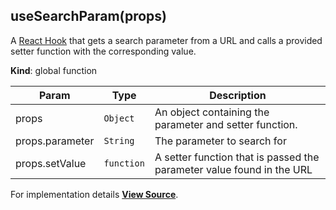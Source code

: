 <a name="useSearchParam" id="useSearchParam"></a>

## useSearchParam(props)

A [React Hook](https://reactjs.org/docs/hooks-intro.html) that gets
a search parameter from a URL and calls a provided setter function with
the corresponding value.

**Kind**: global function  

| Param | Type | Description |
| --- | --- | --- |
| props | `Object` | An object containing the parameter and setter function. |
| props.parameter | `String` | The parameter to search for |
| props.setValue | `function` | A setter function that is passed the parameter value found in the URL |



For implementation details [**View Source**](https://github.com/magento/pwa-studio/blob/develop/packages/peregrine/lib/hooks/useSearchParam.js).